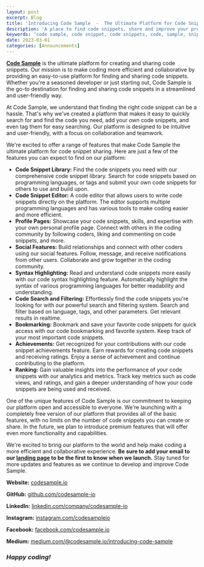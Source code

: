 ```yaml
---
layout: post
excerpt: Blog
title: 'Introducing Code Sample  -  The Ultimate Platform for Code Snippets (Coming Soon)'
description: 'A place to find code snippets, share and improve your programming skills.'
keywords: 'code sample, code snippet, code snippets, code, sample, snippet, snippets, programming, sharing, developer, technology, community'
date: 2023-03-01
categories: [Announcements]
---
```


**[Code Sample](https://codesample.io/)** is the ultimate platform for creating and sharing code snippets. Our mission is to make coding more efficient and collaborative by providing an easy-to-use platform for finding and sharing code snippets. Whether you're a seasoned developer or just starting out, Code Sample is the go-to destination for finding and sharing code snippets in a streamlined and user-friendly way.

At Code Sample, we understand that finding the right code snippet can be a hassle. That's why we've created a platform that makes it easy to quickly search for and find the code you need, add your own code snippets, and even tag them for easy searching. Our platform is designed to be intuitive and user-friendly, with a focus on collaboration and teamwork.

We're excited to offer a range of features that make Code Sample the ultimate platform for code snippet sharing. Here are just a few of the features you can expect to find on our platform:

- **Code Snippet Library:** Find the code snippets you need with our comprehensive code snippet library. Search for code snippets based on programming languages, or tags and submit your own code snippets for others to use and build upon.
- **Code Snippet Editor:** A code editor that allows users to write code snippets directly on the platform. The editor supports multiple programming languages and has various tools to make coding easier and more efficient.
- **Profile Pages:** Showcase your code snippets, skills, and expertise with your own personal profile page. Connect with others in the coding community by following coders, liking and commenting on code snippets, and more.
- **Social Features:** Build relationships and connect with other coders using our social features. Follow, message, and receive notifications from other users. Collaborate and grow together in the coding community.
- **Syntax Highlighting:** Read and understand code snippets more easily with our code syntax highlighting feature. Automatically highlight the syntax of various programming languages for better readability and understanding.
- **Code Search and Filtering:** Effortlessly find the code snippets you're looking for with our powerful search and filtering system. Search and filter based on language, tags, and other parameters. Get relevant results in realtime.
- **Bookmarking:** Bookmark and save your favorite code snippets for quick access with our code bookmarking and favorite system. Keep track of your most important code snippets.
- **Achievements:** Get recognized for your contributions with our code snippet achievements feature. Earn rewards for creating code snippets and receiving ratings. Enjoy a sense of achievement and continue contributing to the platform.
- **Ranking:** Gain valuable insights into the performance of your code snippets with our analytics and metrics. Track key metrics such as code views, and ratings, and gain a deeper understanding of how your code snippets are being used and received.

One of the unique features of Code Sample is our commitment to keeping our platform open and accessible to everyone. We're launching with a completely free version of our platform that provides all of the basic features, with no limits on the number of code snippets you can create or share. In the future, we plan to introduce premium features that will offer even more functionality and capabilities.

We're excited to bring our platform to the world and help make coding a more efficient and collaborative experience. **Be sure to add your email to our [landing page](https://codesample.io/) to be the first to know when we launch.** Stay tuned for more updates and features as we continue to develop and improve Code Sample.

**Website:** [codesample.io](https://codesample.io/)

**GitHub:** [github.com/codesample-io](https://github.com/codesample-io/)

**LinkedIn:** [linkedin.com/company/codesample-io](https://www.linkedin.com/company/codesample-io/)

**Instagram:** [instagram.com/codesampleio](https://www.instagram.com/codesampleio/)

**Facebook:** [facebook.com/codesample.io](https://www.facebook.com/codesample.io/)

**Medium:** [medium.com/@codesample.io/introducing-code-sample](https://medium.com/@codesample.io/introducing-code-sample-b421ffaf44a6)

### _Happy coding!_
